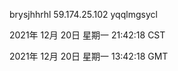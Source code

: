 brysjhhrhl 59.174.25.102 yqqlmgsycl

2021年 12月 20日 星期一 21:42:18 CST

2021年 12月 20日 星期一 13:42:18 GMT
